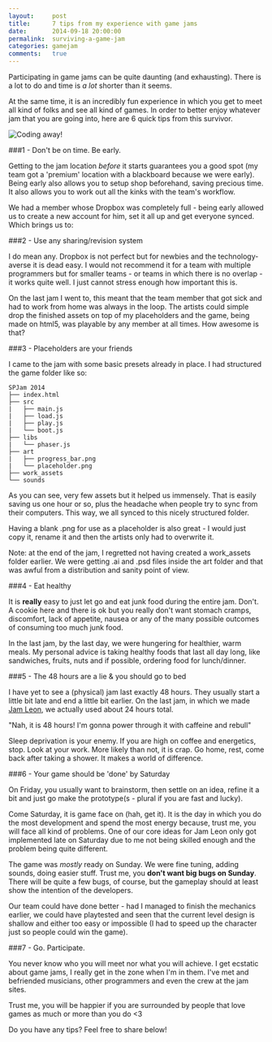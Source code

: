 ```yaml
---
layout:     post
title:      7 tips from my experience with game jams
date:       2014-09-18 20:00:00
permalink:  surviving-a-game-jam
categories: gamejam
comments:   true
---
```


Participating in game jams can be quite daunting (and exhausting).
There is a lot to do and time is *a lot* shorter than it seems.

At the same time, it is an incredibly fun experience in which you get to meet all kind of folks and see all kind of games.
In order to better enjoy whatever jam that you are going into, here are 6 quick tips from this survivor.

![Coding away!]({{site.baseurl}}/assets/computador_mesa.png)

###1 - Don't be on time. Be early.

Getting to the jam location *before* it starts guarantees you a good spot (my team got a 'premium' location with a blackboard because we were early).
Being early also allows you to setup shop beforehand, saving precious time. It also allows you to work out all the kinks with the team's workflow.

We had a member whose Dropbox was completely full - being early allowed us to create a new account for him, set it all up and get everyone synced.
Which brings us to:


###2 - Use any sharing/revision system

I do mean any. Dropbox is not perfect but for newbies and the technology-averse it is dead easy. I would not recommend it for a team
with multiple programmers but for smaller teams - or teams in which there is no overlap -  it works quite well.
I just cannot stress enough how important this is.

On the last jam I went to, this meant that the team member that got sick and had to work from home was always in the loop. The artists could simple drop the finished
assets on top of my placeholders and the game, being made on html5, was playable by any member at all times. How awesome is that?


###3 - Placeholders are your friends

I came to the jam with some basic presets already in place. I had structured the game folder like so:

    SPJam 2014
    ├── index.html
    ├── src
    |   ├── main.js
    |   ├── load.js
    |   ├── play.js
    |   └── boot.js
    ├── libs
    |   └── phaser.js
    ├── art
    |   ├── progress_bar.png
    |   └── placeholder.png
    ├── work_assets
    └── sounds

As you can see, very few assets but it helped us immensely. That is easily saving us
one hour or so, plus the headache when people try to sync from their computers.
This way, we all synced to this nicely structured folder.

Having a blank .png for use as a placeholder is also great - I would just copy it,
rename it and then the artists only had to overwrite it. 

Note: at the end of the jam, I regretted not having created a work_assets folder earlier.
We were getting .ai and .psd files inside the art folder and that was awful from
a distribution and sanity point of view.


###4 - Eat healthy

It is **really** easy to just let go and eat junk food during the entire jam. Don't.
A cookie here and there is ok but you really don't want stomach cramps,
discomfort, lack of appetite, nausea or any of the many possible outcomes of
consuming too much junk food.

In the last jam, by the last day, we were hungering for healthier, warm meals.
My personal advice is taking healthy foods that last all day long, like sandwiches,
fruits, nuts and if possible, ordering food for lunch/dinner.



###5 - The 48 hours are a lie & you should go to bed

I have yet to see a (physical) jam last exactly 48 hours. They usually start a little bit late
and end a little bit earlier. On the last jam, in which we made [Jam Leon](http://www.ottorobba.com/spjam),
we actually used about 24 hours total.

"Nah, it is 48 hours! I'm gonna power through it with caffeine and rebull"

Sleep deprivation is your enemy. If you are high on coffee and energetics,
stop. Look at your work. More likely than not, it is crap. Go home, rest, come back
after taking a shower. It makes a world of difference.



###6 - Your game should be 'done' by Saturday

On Friday, you usually want to brainstorm, then settle on an idea, refine it a bit and just go make the 
prototype(s - plural if you are fast and lucky).

Come Saturday, it is game face on (hah, get it).
It is the day in which you do the most development and spend the most energy 
because, trust me, you will face all kind of problems. One of our core ideas for
Jam Leon only got implemented late on Saturday due to me not being skilled enough 
and the problem being quite different.

The game was *mostly* ready on Sunday. We were fine tuning, adding sounds, doing
easier stuff. Trust me, you **don't want big bugs on Sunday**. There will be quite a few bugs, of course,
but the gameplay should at least show the intention of the developers.

Our team could have done better - had I managed to finish the mechanics earlier, we could have playtested
and seen that the current level design is shallow and either too easy or impossible (I had to speed up the character just so people could win the game).



###7 - Go. Participate.

You never know who you will meet nor what you will achieve. I get ecstatic about
game jams, I really get in the zone when I'm in them. I've met and befriended musicians,
other programmers and even the crew at the jam sites.

Trust me, you will be happier if you are surrounded by people that love games
as much or more than you do <3

Do you have any tips? Feel free to share below!